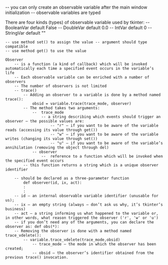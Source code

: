 -- you can only create an observable variable after the main window initialization
-- observable variables are typed

There are four kinds (types) of observable variable used by tkinter:
    -- BooleanVar default False
    -- DoubleVar default 0.0
    -- IntVar default 0
    -- StringVar default ""

    -- use method set() to assign the value -- argument should type compatible
    -- use method get() to use the value

    Observer
        -- is a function (a kind of callback) which will be invoked automatically each time a specified event occurs in the variable’s life
        -- Each observable variable can be enriched with a number of observers
        -- The number of observers is not limited
        -- trace()
            -- Adding an observer to a variable is done by a method named trace():
                obsid = variable.trace(trace_mode, observer)
            -- The method takes two arguments:
                --  trace_mode
                    -- a string describing which events should trigger an observer – the possible values are:
                        -- "r" – if you want to be aware of the variable reads (accessing its value through get())
                        -- "w" – if you want to be aware of the variable writes (changing its value through set())
                        -- "u" – if you want to be aware of the variable’s annihilation (removing the object through del)
                -- observer
                    --  reference to a function which will be invoked when the specified event occurs
            -- this function returns a string which is a unique observer identifier

        -- should be declared as a three-parameter function
            def observer(id, ix, act):
            :
            :
        -- id – an internal observable variable identifier (unusable for us);
        -- ix – an empty string (always – don’t ask us why, it’s tkinter’s business)
        -- act – a string informing us what happened to the variable or, in other words, what reason triggered the observer ('r', 'w' or 'u')
        -- if you don’t need any of the arguments, you can declare the observer as: def obs(*):
        -- Removing the observer is done with a method named trace_vdelete():
            -- variable.trace_vdelete(trace_mode,obsid)
                -- trace_mode – the mode in which the observer has been created;
                -- obsid – the observer’s identifier obtained from the previous trace() invocation.
